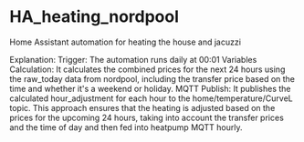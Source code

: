# HA_heating_nordpool
Home Assistant automation for heating the house and jacuzzi

Explanation:
Trigger: The automation runs daily at 00:01
Variables Calculation: It calculates the combined prices for the next 24 hours using the raw_today data from nordpool, including the transfer price based on the time and whether it's a weekend or holiday.
MQTT Publish: It publishes the calculated hour_adjustment for each hour to the home/temperature/CurveL topic.
This approach ensures that the heating is adjusted based on the prices for the upcoming 24 hours, taking into account the transfer prices and the time of day and then fed into heatpump MQTT hourly.
